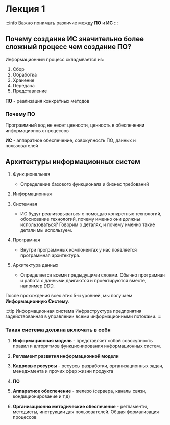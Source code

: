 # Лекция 1

:::info
Важно понимать различие между **ПО** и **ИС**
:::

## Почему создание ИС значительно более сложный процесс чем создание ПО?

Информационный процесс складывается из:

1) Сбор
2) Обработка
3) Хранение
4) Передача
5) Представление

**ПО** - реализация конкретных методов

### Почему ПО

Программный код не несет ценности, ценность в обеспечении информационных процессов

**ИС** - аппаратное обеспечение, совокупность ПО, данных и пользователей

## Архитектуры информационных систем

1) Функциональная
   - Определение базового функционала и бизнес требований

2) Информационная
3) Системная
    - ИС будут реализовываться с помощью конкретных технологий, обоснование технологий, почему именно они должны использоваться? Говорим о деталях, и почему именно такие детали мы используем.

4) Програмная
    - Внутри программных компонентах у нас появляется программная архитектура.

5) Архитектура данных
    - Определяется всеми предыдущими слоями. Обычно програмная и работа с данными двигаются и проектируются вместе, например DDD.

После прохождения всех этих 5-и уровней, мы получаем **Информационную Систему**.

:::tip Информационная система
Инфраструктура предприятия задействованная в управлении всеми информационными потоками.
:::

### Такая система должна включать в себя

1) **Информационная модель** - представляет собой совокупность правил и алгоритмов функционирования информационных систем.

2) **Регламент развития информационной модели**

3) **Кадровые ресурсы** - ресурсы разработки, организационных задач, менеджмента и прочих сфер жизни продукта

4) **ПО**

5) **Аппаратное обеспечение** - железо (сервера, каналы связи, кондиционирование и т.д)

6) **Организационно методические обеспечение** - регламенты, методисты, инструкции для пользователей. Общая формализация процессов
